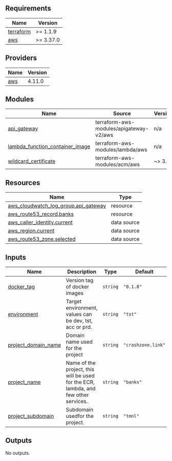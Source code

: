 ## Requirements

| Name | Version |
|------|---------|
| <a name="requirement_terraform"></a> [terraform](#requirement\_terraform) | >= 1.1.9 |
| <a name="requirement_aws"></a> [aws](#requirement\_aws) | >= 3.37.0 |

## Providers

| Name | Version |
|------|---------|
| <a name="provider_aws"></a> [aws](#provider\_aws) | 4.11.0 |

## Modules

| Name | Source | Version |
|------|--------|---------|
| <a name="module_api_gateway"></a> [api\_gateway](#module\_api\_gateway) | terraform-aws-modules/apigateway-v2/aws | n/a |
| <a name="module_lambda_function_container_image"></a> [lambda\_function\_container\_image](#module\_lambda\_function\_container\_image) | terraform-aws-modules/lambda/aws | n/a |
| <a name="module_wildcard_certificate"></a> [wildcard\_certificate](#module\_wildcard\_certificate) | terraform-aws-modules/acm/aws | ~> 3.0 |

## Resources

| Name | Type |
|------|------|
| [aws_cloudwatch_log_group.api_gateway](https://registry.terraform.io/providers/hashicorp/aws/latest/docs/resources/cloudwatch_log_group) | resource |
| [aws_route53_record.banks](https://registry.terraform.io/providers/hashicorp/aws/latest/docs/resources/route53_record) | resource |
| [aws_caller_identity.current](https://registry.terraform.io/providers/hashicorp/aws/latest/docs/data-sources/caller_identity) | data source |
| [aws_region.current](https://registry.terraform.io/providers/hashicorp/aws/latest/docs/data-sources/region) | data source |
| [aws_route53_zone.selected](https://registry.terraform.io/providers/hashicorp/aws/latest/docs/data-sources/route53_zone) | data source |

## Inputs

| Name | Description | Type | Default | Required |
|------|-------------|------|---------|:--------:|
| <a name="input_docker_tag"></a> [docker\_tag](#input\_docker\_tag) | Version tag of docker images | `string` | `"0.1.8"` | no |
| <a name="input_environment"></a> [environment](#input\_environment) | Target environment, values can be dev, tst, acc or prd. | `string` | `"tst"` | no |
| <a name="input_project_domain_name"></a> [project\_domain\_name](#input\_project\_domain\_name) | Domain name used for the project | `string` | `"crashzone.link"` | no |
| <a name="input_project_name"></a> [project\_name](#input\_project\_name) | Name of the project, this will be used for the ECR, lambda, and few other services. | `string` | `"banks"` | no |
| <a name="input_project_subdomain"></a> [project\_subdomain](#input\_project\_subdomain) | Subdomain usedfor the project. | `string` | `"tmnl"` | no |

## Outputs

No outputs.
